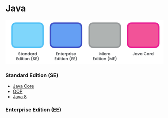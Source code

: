 # Java
![](https://github.com/shamy1st/java/blob/main/java-editions.png)

### Standard Edition (SE)
* [Java Core](https://github.com/shamy1st/java-core)
* [OOP](https://github.com/shamy1st/oop)
* [Java 8](https://github.com/shamy1st/java-8)

### Enterprise Edition (EE)
